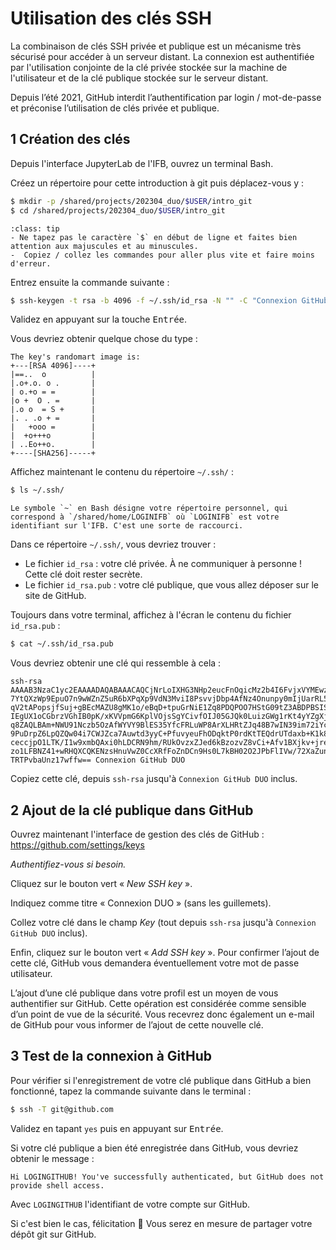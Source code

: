 # Utilisation des clés SSH

La combinaison de clés SSH privée et publique est un mécanisme très sécurisé pour accéder à un serveur distant. La connexion est authentifiée par l'utilisation conjointe de la clé privée stockée sur la machine de l'utilisateur et de la clé publique stockée sur le serveur distant.

Depuis l’été 2021, GitHub interdit l’authentification par login / mot-de-passe et préconise l’utilisation de clés privée et publique.

## 1 Création des clés

Depuis l'interface JupyterLab de l'IFB, ouvrez un terminal Bash.

Créez un répertoire pour cette introduction à git puis déplacez-vous y :

```bash
$ mkdir -p /shared/projects/202304_duo/$USER/intro_git
$ cd /shared/projects/202304_duo/$USER/intro_git
```

```{admonition} Rappel
:class: tip
- Ne tapez pas le caractère `$` en début de ligne et faites bien attention aux majuscules et au minuscules.
-  Copiez / collez les commandes pour aller plus vite et faire moins d'erreur.
```

Entrez ensuite la commande suivante :

```bash
$ ssh-keygen -t rsa -b 4096 -f ~/.ssh/id_rsa -N "" -C "Connexion GitHub DUO"
```

Validez en appuyant sur la touche <kbd>Entrée</kbd>.

Vous devriez obtenir quelque chose du type :

```
The key's randomart image is:
+---[RSA 4096]----+
|==..  o          |
|.o+.o. o .       |
| o.+o = =        |
|o +  O . =       |
|.o o  = S +      |
|. . .o + =       |
|   +ooo =        |
|  +o+++o         |
| ..Eo++o.        |
+----[SHA256]-----+
```

Affichez maintenant le contenu du répertoire `~/.ssh/` :

```bash
$ ls ~/.ssh/
```


```{note}
Le symbole `~` en Bash désigne votre répertoire personnel, qui correspond à `/shared/home/LOGINIFB` où `LOGINIFB` est votre identifiant sur l'IFB. C'est une sorte de raccourci.
```

Dans ce répertoire `~/.ssh/`, vous devriez trouver :

- Le fichier `id_rsa` : votre clé privée. À ne communiquer à personne ! Cette clé doit rester secrète.
- Le fichier `id_rsa.pub` : votre clé publique, que vous allez déposer sur le site de GitHub.

Toujours dans votre terminal, affichez à l'écran le contenu du fichier `id_rsa.pub` :

```bash
$ cat ~/.ssh/id_rsa.pub
```

Vous devriez obtenir une clé qui ressemble à cela :
```
ssh-rsa AAAAB3NzaC1yc2EAAAADAQABAAACAQCjNrLoIXHG3NHp2eucFnOqicMz2b4I6FvjxVYMEwzO40syopxd
7YtQXzWp9EpuO7n9wWZnZ5uR6bXPqXp9VdN3MviI8PsvvjDbp4AfNz4Onunpy0mIjUarRL5evEPKI2iuqO7pUC9m
qV2tAPopsjfSuj+gBEcMAZU8gMK1o/eBqD+tpuGrNiE1Zq8PDQPOO7HStG09tZ3ABDPBSISun7GAC3ytbYJtL4A3
IEgUX1oCGbrzVGhIB0pK/xKVVpmG6KplVOjsSgYCivfOIJ05GJQk0LuizGWg1rKt4yYZgXjoMW4F+hz/+c9xnDuR
q8ZAQLBAm+NWU91Nczb5OzAfWYVY9BlES35YfcFRLuWP8ArXLHRtZJq48B7wIN39im72iYcKXcOzeyYRZQFKMb0z
9PuDrpZ6LpQZQw04i7CWJZca7Auwtd3yyC+PfuvyeuFhODqktP0rdKtTEQdrUTdaxb+K1k8FPmZMc/o91sBJ1u6d
ceccjpO1LTK/I1w9xmbQAxi0hLDCRN9hm/RUkOvzxZJed6kBzozvZ8vCi+Afv1BXjkv+jrezkkqsFl5YA01nLxyU
zo1LFBNZ41+wRHQXCQKENzsHnuVwZ0CcXRfFoZnDCn9Hs0L7kBH02O2JPbFlIVw/72XaZundqjczcp1w0gou0+Uq
TRTPvbaUnz17wffw== Connexion GitHub DUO
```

Copiez cette clé, depuis `ssh-rsa` jusqu'à `Connexion GitHub DUO` inclus.


## 2 Ajout de la clé publique dans GitHub

Ouvrez maintenant l'interface de gestion des clés de GitHub : <https://github.com/settings/keys>

*Authentifiez-vous si besoin.*

Cliquez sur le bouton vert « *New SSH key* ».

Indiquez comme titre « Connexion DUO » (sans les guillemets).

Collez votre clé dans le champ *Key* (tout depuis `ssh-rsa` jusqu'à `Connexion GitHub DUO` inclus).

Enfin, cliquez sur le bouton vert « *Add SSH key* ». Pour confirmer l’ajout de cette clé, GitHub vous demandera éventuellement votre mot de passe utilisateur.

L’ajout d’une clé publique dans votre profil est un moyen de vous authentifier sur GitHub. Cette opération est considérée comme sensible d’un point de vue de la sécurité. Vous recevrez donc également un e-mail de GitHub pour vous informer de l’ajout de cette nouvelle clé.


## 3 Test de la connexion à GitHub

Pour vérifier si l'enregistrement de votre clé publique dans GitHub a bien fonctionné, tapez la commande suivante dans le terminal :

```bash
$ ssh -T git@github.com
```
Validez en tapant `yes` puis en appuyant sur <kbd>Entrée</kbd>.

Si votre clé publique a bien été enregistrée dans GitHub, vous devriez obtenir le message :
```
Hi LOGINGITHUB! You've successfully authenticated, but GitHub does not provide shell access.
```
Avec `LOGINGITHUB` l'identifiant de votre compte sur GitHub.

Si c'est bien le cas, félicitation 🎉 Vous serez en mesure de partager votre dépôt git sur GitHub.
